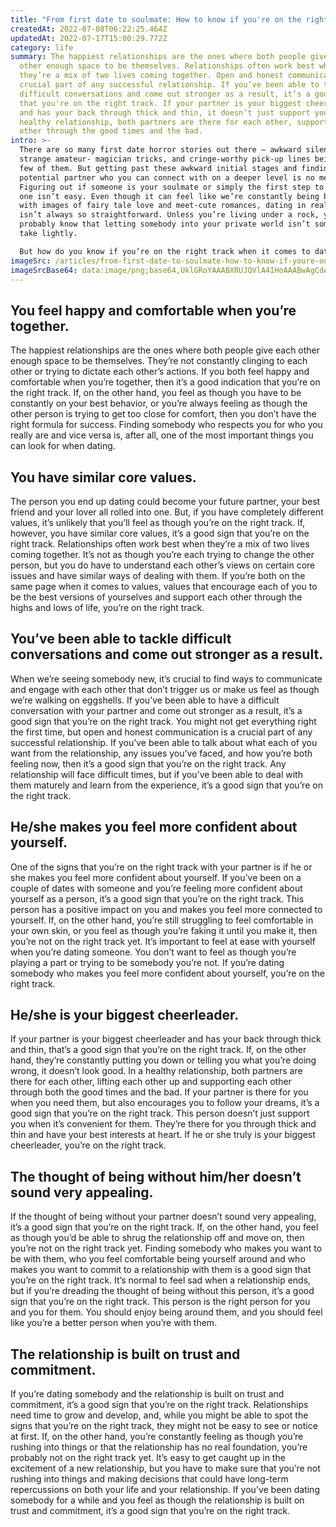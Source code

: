 ```yaml
---
title: "From first date to soulmate: How to know if you're on the right track"
createdAt: 2022-07-08T06:22:25.464Z
updatedAt: 2022-07-17T15:00:29.772Z
category: life
summary: The happiest relationships are the ones where both people give each
  other enough space to be themselves. Relationships often work best when
  they’re a mix of two lives coming together. Open and honest communication is a
  crucial part of any successful relationship. If you’ve been able to tackle
  difficult conversations and come out stronger as a result, it’s a good sign
  that you're on the right track. If your partner is your biggest cheerleader
  and has your back through thick and thin, it doesn’t just support you. In a
  healthy relationship, both partners are there for each other, supporting each
  other through the good times and the bad.
intro: >-
  There are so many first date horror stories out there — awkward silences,
  strange amateur- magician tricks, and cringe-worthy pick-up lines being just a
  few of them. But getting past these awkward initial stages and finding a
  potential partner who you can connect with on a deeper level is no mean feat.
  Figuring out if someone is your soulmate or simply the first step to becoming
  one isn’t easy. Even though it can feel like we’re constantly being bombarded
  with images of fairy tale love and meet-cute romances, dating in real life
  isn’t always so straightforward. Unless you’re living under a rock, you
  probably know that letting somebody into your private world isn’t something to
  take lightly. 

  But how do you know if you’re on the right track when it comes to dating? Whether you’ve just met someone new and want to get to know them better without rushing things or have been seeing somebody for some time and are wondering if they could be The One, here are some signs that could indicate that this person may be more than just a casual partner…
imageSrc: /articles/from-first-date-to-soulmate-how-to-know-if-youre-on-the-right-track.png
imageSrcBase64: data:image/png;base64,UklGRoYAAABXRUJQVlA4IHoAAABwAgCdASoKAAoAAUAmJbACdH8A8AAZyBT2oBQAAP74RNq0vTWnv/89HKueuaqChLmpWuG75y5tX5TV9/YPg+yzTYj8ckeRNvH3D7ljSHhQ2kDOyO/snFbyxQiP3/NfDZwk+vnGSR4lq1Mem8IP+DzVXPITz2EIXgAAAA==
---
```


## You feel happy and comfortable when you’re together.

The happiest relationships are the ones where both people give each other enough space to be themselves. They’re not constantly clinging to each other or trying to dictate each other’s actions. If you both feel happy and comfortable when you’re together, then it’s a good indication that you’re on the right track. If, on the other hand, you feel as though you have to be constantly on your best behavior, or you’re always feeling as though the other person is trying to get too close for comfort, then you don’t have the right formula for success. Finding somebody who respects you for who you really are and vice versa is, after all, one of the most important things you can look for when dating.

## You have similar core values.

The person you end up dating could become your future partner, your best friend and your lover all rolled into one. But, if you have completely different values, it’s unlikely that you’ll feel as though you’re on the right track. If, however, you have similar core values, it’s a good sign that you’re on the right track. Relationships often work best when they’re a mix of two lives coming together. It’s not as though you’re each trying to change the other person, but you do have to understand each other’s views on certain core issues and have similar ways of dealing with them. If you’re both on the same page when it comes to values, values that encourage each of you to be the best versions of yourselves and support each other through the highs and lows of life, you’re on the right track.

## You’ve been able to tackle difficult conversations and come out stronger as a result.

When we’re seeing somebody new, it’s crucial to find ways to communicate and engage with each other that don’t trigger us or make us feel as though we’re walking on eggshells. If you’ve been able to have a difficult conversation with your partner and come out stronger as a result, it’s a good sign that you’re on the right track. You might not get everything right the first time, but open and honest communication is a crucial part of any successful relationship. If you’ve been able to talk about what each of you want from the relationship, any issues you’ve faced, and how you’re both feeling now, then it’s a good sign that you’re on the right track. Any relationship will face difficult times, but if you’ve been able to deal with them maturely and learn from the experience, it’s a good sign that you’re on the right track.

## He/she makes you feel more confident about yourself.

One of the signs that you’re on the right track with your partner is if he or she makes you feel more confident about yourself. If you’ve been on a couple of dates with someone and you’re feeling more confident about yourself as a person, it’s a good sign that you’re on the right track. This person has a positive impact on you and makes you feel more connected to yourself. If, on the other hand, you’re still struggling to feel comfortable in your own skin, or you feel as though you’re faking it until you make it, then you’re not on the right track yet. It’s important to feel at ease with yourself when you’re dating someone. You don’t want to feel as though you’re playing a part or trying to be somebody you’re not. If you’re dating somebody who makes you feel more confident about yourself, you’re on the right track.

## He/she is your biggest cheerleader.

If your partner is your biggest cheerleader and has your back through thick and thin, that’s a good sign that you’re on the right track. If, on the other hand, they’re constantly putting you down or telling you what you’re doing wrong, it doesn’t look good. In a healthy relationship, both partners are there for each other, lifting each other up and supporting each other through both the good times and the bad. If your partner is there for you when you need them, but also encourages you to follow your dreams, it’s a good sign that you’re on the right track. This person doesn’t just support you when it’s convenient for them. They’re there for you through thick and thin and have your best interests at heart. If he or she truly is your biggest cheerleader, you’re on the right track.

## The thought of being without him/her doesn’t sound very appealing.

If the thought of being without your partner doesn’t sound very appealing, it’s a good sign that you’re on the right track. If, on the other hand, you feel as though you’d be able to shrug the relationship off and move on, then you’re not on the right track yet. Finding somebody who makes you want to be with them, who you feel comfortable being yourself around and who makes you want to commit to a relationship with them is a good sign that you’re on the right track. It’s normal to feel sad when a relationship ends, but if you’re dreading the thought of being without this person, it’s a good sign that you’re on the right track. This person is the right person for you and you for them. You should enjoy being around them, and you should feel like you’re a better person when you’re with them.

## The relationship is built on trust and commitment.

If you’re dating somebody and the relationship is built on trust and commitment, it’s a good sign that you’re on the right track. Relationships need time to grow and develop, and, while you might be able to spot the signs that you’re on the right track, they might not be easy to see or notice at first. If, on the other hand, you’re constantly feeling as though you’re rushing into things or that the relationship has no real foundation, you’re probably not on the right track yet. It’s easy to get caught up in the excitement of a new relationship, but you have to make sure that you’re not rushing into things and making decisions that could have long-term repercussions on both your life and your relationship. If you’ve been dating somebody for a while and you feel as though the relationship is built on trust and commitment, it’s a good sign that you’re on the right track.
